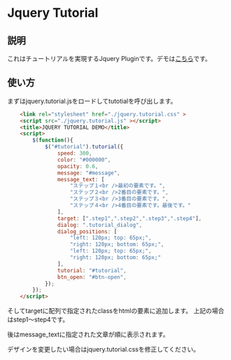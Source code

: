 # Jquery Tutorial
## 説明

これはチュートリアルを実現するJquery Pluginです。デモは[こちら](http://js.marooon.com/jquery/tutorial/demo.html "JQuery Tutorial")です。

## 使い方 ##

まずはjquery.tutorial.jsをロードしてtutotialを呼び出します。
```html
    <link rel="stylesheet" href="./jquery.tutorial.css" >
    <script src="./jquery.tutorial.js" ></script>
    <title>JQUERY TUTORIAL DEMO</title>
    <script>
    	$(function(){
    		$("#tutorial").tutorial({
	            speed: 300,
	            color: "#000000",
	            opacity: 0.6,
	            message: "#message",
	            message_text: [
	                "ステップ１<br />最初の要素です。",
	                "ステップ２<br />2番目の要素です。",
	                "ステップ３<br />3番目の要素です。",
	                "ステップ４<br />4番目の要素です。最後です。"
	            ],
	            target: [".step1",".step2",".step3",".step4"],
	            dialog: ".tutorial_dialog",
	            dialog_positions: [
	                "left: 120px; top: 65px;",
	                "right: 120px; bottom: 65px;",
	                "left: 120px; top: 65px;",
	                "right: 120px; bottom: 65px;"
	            ],
	            tutorial: "#tutorial",
	            btn_open: "#btn-open",
    		});
    	});
    </script>
```

そしてtargetに配列で指定されたclassをhtmlの要素に追加します。
上記の場合はstep1〜step4です。

後はmessage_textに指定された文章が順に表示されます。

デザインを変更したい場合はjquery.tutorial.cssを修正してください。
